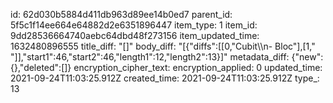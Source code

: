 id: 62d030b5884d411db963d89ee14b0ed7
parent_id: 5f5c1f14ee664e64882d2e6351896447
item_type: 1
item_id: 9dd28536664740aebc64dbd48f273156
item_updated_time: 1632480896555
title_diff: "[]"
body_diff: "[{\"diffs\":[[0,\"Cubit\\\n- Bloc\"],[1,\" \"]],\"start1\":46,\"start2\":46,\"length1\":12,\"length2\":13}]"
metadata_diff: {"new":{},"deleted":[]}
encryption_cipher_text: 
encryption_applied: 0
updated_time: 2021-09-24T11:03:25.912Z
created_time: 2021-09-24T11:03:25.912Z
type_: 13